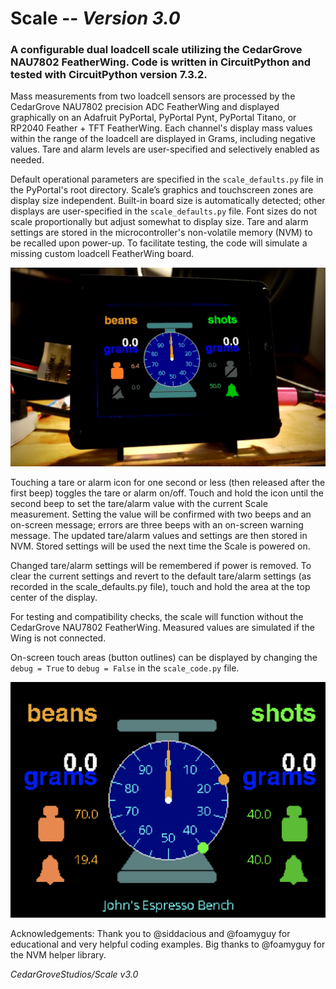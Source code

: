 # Scale -- _Version 3.0_

### A configurable dual loadcell scale utilizing the CedarGrove NAU7802 FeatherWing. Code is written in CircuitPython and tested with CircuitPython version 7.3.2.

Mass measurements from two loadcell sensors are processed by the CedarGrove NAU7802 precision ADC FeatherWing and displayed graphically on an Adafruit PyPortal, PyPortal Pynt, PyPortal Titano, or RP2040 Feather + TFT FeatherWing. Each channel's display mass values within the range of the loadcell are displayed in Grams, including negative values. Tare and alarm levels are user-specified and selectively enabled as needed.

Default operational parameters are specified in the `scale_defaults.py` file in the PyPortal's root directory. Scale’s graphics and touchscreen zones are display size independent. Built-in board size is automatically detected; other displays are user-specified in the `scale_defaults.py` file. Font sizes do not scale proportionally but adjust somewhat to display size. Tare and alarm settings are stored in the microcontroller's non-volatile memory (NVM) to be recalled upon power-up. To facilitate testing, the code will simulate a missing custom loadcell FeatherWing board.

![Pyportal Scale](https://github.com/CedarGroveStudios/Scale/blob/main/photos_and_graphics/pyportal_v20_social.png)

Touching a tare or alarm icon for one second or less (then released after the first beep) toggles the tare or alarm on/off. Touch and hold the icon until the second beep to set the tare/alarm value with the current Scale measurement. Setting the value will be confirmed with two beeps and an on-screen message; errors are three beeps with an on-screen warning message. The updated tare/alarm values and settings are then stored in NVM. Stored settings will be used the next time the Scale is powered on.

Changed tare/alarm settings will be remembered if power is removed. To clear the current settings and revert to the default tare/alarm settings (as recorded in the scale_defaults.py file), touch and hold the area at the top center of the display.

For testing and compatibility checks, the scale will function without the CedarGrove NAU7802 FeatherWing. Measured values are simulated if the Wing is not connected.

On-screen touch areas (button outlines) can be displayed by changing the `debug = True` to `debug = False` in the `scale_code.py` file.

![Pyportal Scale Screenshot](https://github.com/CedarGroveStudios/Scale/blob/main/photos_and_graphics/johns_scale.png)

Acknowledgements: Thank you to @siddacious and @foamyguy for educational and very helpful coding examples. Big thanks to @foamyguy for the NVM helper library.

_CedarGroveStudios/Scale v3.0_

